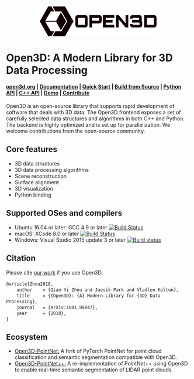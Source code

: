 <p align="center">
<img src="docs/_static/open3d_logo_horizontal.png" width="320" />
</p>

# Open3D: A Modern Library for 3D Data Processing

<h4>
    <a href="http://www.open3d.org">open3d.org</a> |
    <a href="http://www.open3d.org/docs">Documentation</a> |
    <a href="http://open3d.org/docs/getting_started.html">Quick Start</a> |
    <a href="http://www.open3d.org/docs/compilation.html">Build from Source</a> |
    <a href="http://www.open3d.org/docs/index.html#python-api-index">Python API</a> |
    <a href="http://open3d.org/cppapi/index.html">C++ API</a> |
    <a href="https://www.youtube.com/watch?v=I3UjXlA4IsU">Demo</a> |
    <a href="http://www.open3d.org/docs/contribute.html">Contribute</a>
</h4>

Open3D is an open-source library that supports rapid development of software that deals with 3D data. The Open3D frontend exposes a set of carefully selected data structures and algorithms in both C++ and Python. The backend is highly optimized and is set up for parallelization. We welcome contributions from the open-source community.

## Core features

* 3D data structures
* 3D data processing algorithms
* Scene reconstruction
* Surface alignment
* 3D visualization
* Python binding

## Supported OSes and compilers

* Ubuntu 16.04 or later: GCC 4.9 or later [![Build Status](https://travis-ci.org/IntelVCL/Open3D.svg?branch=master)](https://travis-ci.org/IntelVCL/Open3D)
* macOS: XCode 8.0 or later [![Build Status](https://travis-ci.org/IntelVCL/Open3D.svg?branch=master)](https://travis-ci.org/IntelVCL/Open3D)
* Windows: Visual Studio 2015 update 3 or later [![Build status](https://ci.appveyor.com/api/projects/status/sau3yewsyxaxpkqe?svg=true)](https://ci.appveyor.com/project/syncle/open3d)

## Citation
Please cite [our work](https://arxiv.org/abs/1801.09847) if you use Open3D.

```
@article{Zhou2018,
	author    = {Qian-Yi Zhou and Jaesik Park and Vladlen Koltun},
	title     = {{Open3D}: {A} Modern Library for {3D} Data Processing},
	journal   = {arXiv:1801.09847},
	year      = {2018},
}
```

## Ecosystem

* [Open3D-PointNet:](https://github.com/IntelVCL/Open3D-PointNet) A fork of PyTorch PointNet for point cloud classification and semantic segmentation compatible with Open3D.
* [Open3D-PointNet++:](https://github.com/IntelVCL/Open3D-PointNet2-Semantic3D) A re-implementation of PointNet++ using Open3D to enable real-time semantic segmentation of LIDAR point clouds.
